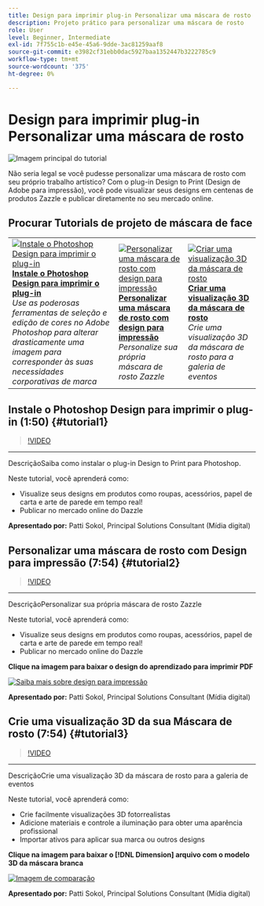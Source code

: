 ```yaml
---
title: Design para imprimir plug-in Personalizar uma máscara de rosto
description: Projeto prático para personalizar uma máscara de rosto
role: User
level: Beginner, Intermediate
exl-id: 7f755c1b-e45e-45a6-9dde-3ac81259aaf8
source-git-commit: e3982cf31ebb0dac5927baa1352447b3222785c9
workflow-type: tm+mt
source-wordcount: '375'
ht-degree: 0%

---
```


# Design para imprimir plug-in Personalizar uma máscara de rosto

![Imagem principal do tutorial](../assets/faceMaskSplash.jpg)

Não seria legal se você pudesse personalizar uma máscara de rosto com seu próprio trabalho artístico? Com o plug-in Design to Print (Design de Adobe para impressão), você pode visualizar seus designs em centenas de produtos Zazzle e publicar diretamente no seu mercado online.

## Procurar Tutorials de projeto de máscara de face

<table style="table-layout:fixed">
<tr>
 <td>
   <a href="handsonproject.md#tutorial1">
      <img alt="Instale o Photoshop Design para imprimir o plug-in" src="../assets/d2p_install_sokol_thumbnail.jpg" />
   </a>
    <div>
   <a href="handsonproject.md#tutorial1"><strong>Instale o Photoshop Design para imprimir o plug-in</strong></a>
    </div>
    <em>Use as poderosas ferramentas de seleção e edição de cores no Adobe Photoshop para alterar drasticamente uma imagem para corresponder às suas necessidades corporativas de marca</em>
    <br>
  </td>
  <td>
    <a href="handsonproject.md#tutorial2">
        <img alt="Personalizar uma máscara de rosto com design para impressão" src="../assets/d2p_faceMask_sokol_thumbnail.jpg" />
    </a>
    <div>
    <a href="handsonproject.md#tutorial2"><strong>Personalizar uma máscara de rosto com design para impressão</strong></a>
    </div>
    <em>Personalize sua própria máscara de rosto Zazzle</em>
    <br>
  </td>
  <td>
    <a href="handsonproject.md#tutorial3">
      <img alt="Criar uma visualização 3D da máscara de rosto" src="../assets/DN_faceMaskShare_sokol_thumbnail.jpg" />
   </a>
    <div>
   <a href="handsonproject.md#tutorial3"><strong>Criar uma visualização 3D da máscara de rosto</strong></a>
    </div>
    <em>Crie uma visualização 3D da máscara de rosto para a galeria de eventos</em>
    <br>
  </td>
</tr>
</table>

## Instale o Photoshop Design para imprimir o plug-in (1:50) {#tutorial1}

>[!VIDEO](https://video.tv.adobe.com/v/327096?hidetitle=true)

****
DescriçãoSaiba como instalar o plug-in Design to Print para Photoshop.

Neste tutorial, você aprenderá como:
* Visualize seus designs em produtos como roupas, acessórios, papel de carta e arte de parede em tempo real!
* Publicar no mercado online do Dazzle

**Apresentado por:**
Patti Sokol, Principal Solutions Consultant (Mídia digital)

## Personalizar uma máscara de rosto com Design para impressão (7:54) {#tutorial2}

>[!VIDEO](https://video.tv.adobe.com/v/327097?hidetitle=true)

****
DescriçãoPersonalizar sua própria máscara de rosto Zazzle

Neste tutorial, você aprenderá como:
* Visualize seus designs em produtos como roupas, acessórios, papel de carta e arte de parede em tempo real!
* Publicar no mercado online do Dazzle

**Clique na imagem para baixar o design do aprendizado para imprimir PDF**

[![Saiba mais sobre design para impressão](../assets/LearnDesigntoPrint_96.png)](../assets/LearnDesigntoPrint.pdf)

**Apresentado por:**
Patti Sokol, Principal Solutions Consultant (Mídia digital)

## Crie uma visualização 3D da sua Máscara de rosto (7:54) {#tutorial3}

>[!VIDEO](https://video.tv.adobe.com/v/327098?hidetitle=true)

****
DescriçãoCrie uma visualização 3D da máscara de rosto para a galeria de eventos

Neste tutorial, você aprenderá como:
* Crie facilmente visualizações 3D fotorrealistas
* Adicione materiais e controle a iluminação para obter uma aparência profissional
* Importar ativos para aplicar sua marca ou outros designs

**Clique na imagem para baixar o  [!DNL Dimension] arquivo com o modelo 3D da máscara branca**

[![Imagem de comparação](../assets/whitemask_96.png)](https://stock.adobe.com/search/3d-assets?load_type=search&amp;native_visual_search=&amp;similar_content_id=&amp;is_recent_search=&amp;search_type=usertyped&amp;k=face+mask&amp;asset_id=324075591)

**Apresentado por:**
Patti Sokol, Principal Solutions Consultant (Mídia digital)

